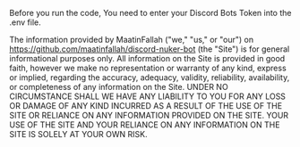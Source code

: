 Before you run the code, You need to enter your Discord Bots Token into the .env file.

The information provided by MaatinFallah ("we," "us," or "our") on https://github.com/maatinfallah/discord-nuker-bot (the "Site") is for general informational purposes only. All information on the Site is provided in good faith, however we make no representation or warranty of any kind, express or implied, regarding the accuracy, adequacy, validity, reliability, availability, or completeness of any information on the Site. UNDER NO CIRCUMSTANCE SHALL WE HAVE ANY LIABILITY TO YOU FOR ANY LOSS OR DAMAGE OF ANY KIND INCURRED AS A RESULT OF THE USE OF THE SITE OR RELIANCE ON ANY INFORMATION PROVIDED ON THE SITE. YOUR USE OF THE SITE AND YOUR RELIANCE ON ANY INFORMATION ON THE SITE IS SOLELY AT YOUR OWN RISK.
